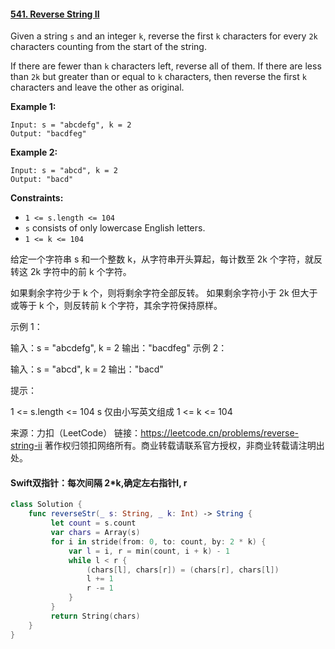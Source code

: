#### [541. Reverse String II](https://leetcode.cn/problems/reverse-string-ii/)

Given a string `s` and an integer `k`, reverse the first `k` characters for every `2k` characters counting from the start of the string.

If there are fewer than `k` characters left, reverse all of them. If there are less than `2k` but greater than or equal to `k` characters, then reverse the first `k` characters and leave the other as original.

 

**Example 1:**

```
Input: s = "abcdefg", k = 2
Output: "bacdfeg"
```

**Example 2:**

```
Input: s = "abcd", k = 2
Output: "bacd"
```

 

**Constraints:**

- `1 <= s.length <= 104`
- `s` consists of only lowercase English letters.
- `1 <= k <= 104`



给定一个字符串 s 和一个整数 k，从字符串开头算起，每计数至 2k 个字符，就反转这 2k 字符中的前 k 个字符。

如果剩余字符少于 k 个，则将剩余字符全部反转。
如果剩余字符小于 2k 但大于或等于 k 个，则反转前 k 个字符，其余字符保持原样。


示例 1：

输入：s = "abcdefg", k = 2
输出："bacdfeg"
示例 2：

输入：s = "abcd", k = 2
输出："bacd"


提示：

1 <= s.length <= 104
s 仅由小写英文组成
1 <= k <= 104

来源：力扣（LeetCode）
链接：https://leetcode.cn/problems/reverse-string-ii
著作权归领扣网络所有。商业转载请联系官方授权，非商业转载请注明出处。



#### Swift双指针：每次间隔 2*k,确定左右指针l, r

```swift
class Solution {
    func reverseStr(_ s: String, _ k: Int) -> String {
         let count = s.count
         var chars = Array(s)
         for i in stride(from: 0, to: count, by: 2 * k) {
             var l = i, r = min(count, i + k) - 1
             while l < r {
                 (chars[l], chars[r]) = (chars[r], chars[l])
                 l += 1
                 r -= 1
             }
         }
         return String(chars)
    }
}
```

